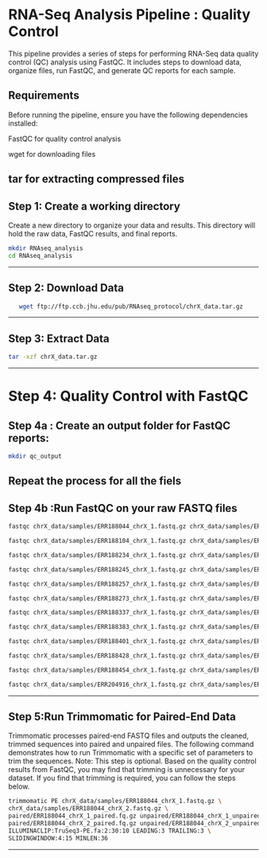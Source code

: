 # RNA-Seq Analysis Pipeline : Quality Control

This pipeline provides a series of steps for performing RNA-Seq data quality control (QC) analysis using FastQC. It includes steps to download data, organize files, run FastQC, and generate QC reports for each sample.

## Requirements
Before running the pipeline, ensure you have the following dependencies installed:

FastQC for quality control analysis

wget for downloading files

tar for extracting compressed files
---
## Step 1: Create a working directory

Create a new directory to organize your data and results. This directory will hold the raw data, FastQC results, and final reports.
  ```bash
mkdir RNAseq_analysis
cd RNAseq_analysis
```
---
## Step 2: Download Data
```bash
   wget ftp://ftp.ccb.jhu.edu/pub/RNAseq_protocol/chrX_data.tar.gz
```
---
## Step 3: Extract Data
   ```bash
tar -xzf chrX_data.tar.gz
```
---
# Step 4: Quality Control with FastQC
## Step 4a : Create an output folder for FastQC reports:
```bash
mkdir qc_output
```
Repeat the process for all the fiels
---
## Step 4b :Run FastQC on your raw FASTQ files
```bash
fastqc chrX_data/samples/ERR188044_chrX_1.fastq.gz chrX_data/samples/ERR188044_chrX_2.fastq.gz -o qc_output
```
```bash
fastqc chrX_data/samples/ERR188104_chrX_1.fastq.gz chrX_data/samples/ERR188104_chrX_2.fastq.gz -o qc_output
```
```bash
fastqc chrX_data/samples/ERR188234_chrX_1.fastq.gz chrX_data/samples/ERR188234_chrX_2.fastq.gz -o qc_output
```
```bash
fastqc chrX_data/samples/ERR188245_chrX_1.fastq.gz chrX_data/samples/ERR188245_chrX_2.fastq.gz -o qc_output
```
```bash
fastqc chrX_data/samples/ERR188257_chrX_1.fastq.gz chrX_data/samples/ERR188257_chrX_2.fastq.gz -o qc_output
```
```bash
fastqc chrX_data/samples/ERR188273_chrX_1.fastq.gz chrX_data/samples/ERR188273_chrX_2.fastq.gz -o qc_output
```
```bash
fastqc chrX_data/samples/ERR188337_chrX_1.fastq.gz chrX_data/samples/ERR188337_chrX_2.fastq.gz -o qc_output
```
```bash
fastqc chrX_data/samples/ERR188383_chrX_1.fastq.gz chrX_data/samples/ERR188383_chrX_2.fastq.gz -o qc_output
```
```bash
fastqc chrX_data/samples/ERR188401_chrX_1.fastq.gz chrX_data/samples/ERR188401_chrX_2.fastq.gz -o qc_output
```
```bash
fastqc chrX_data/samples/ERR188428_chrX_1.fastq.gz chrX_data/samples/ERR188428_chrX_2.fastq.gz -o qc_output
```
```bash
fastqc chrX_data/samples/ERR188454_chrX_1.fastq.gz chrX_data/samples/ERR188454_chrX_2.fastq.gz -o qc_output
```
```bash
fastqc chrX_data/samples/ERR204916_chrX_1.fastq.gz chrX_data/samples/ERR204916_chrX_2.fastq.gz -o qc_output
```
---
## Step 5:Run Trimmomatic for Paired-End Data
Trimmomatic processes paired-end FASTQ files and outputs the cleaned, trimmed sequences into paired and unpaired files. The following command demonstrates how to run Trimmomatic with a specific set of parameters to trim the sequences.
Note: This step is optional. Based on the quality control results from FastQC, you may find that trimming is unnecessary for your dataset. If you find that trimming is required, you can follow the steps below.
```bash
trimmomatic PE chrX_data/samples/ERR188044_chrX_1.fastq.gz \
chrX_data/samples/ERR188044_chrX_2.fastq.gz \
paired/ERR188044_chrX_1_paired.fq.gz unpaired/ERR188044_chrX_1_unpaired.fq.gz \
paired/ERR188044_chrX_2_paired.fq.gz unpaired/ERR188044_chrX_2_unpaired.fq.gz \
ILLUMINACLIP:TruSeq3-PE.fa:2:30:10 LEADING:3 TRAILING:3 \
SLIDINGWINDOW:4:15 MINLEN:36
```
---

